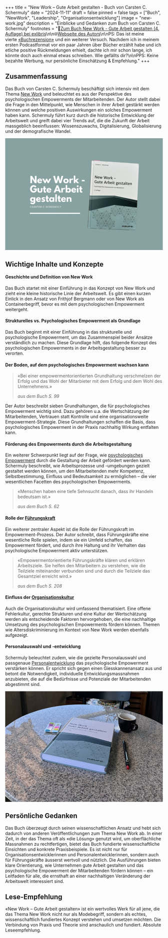 +++
title = "New Work – Gute Arbeit gestalten - Buch von Carsten C. Schermuly"
date = "2024-11-11"
draft = false
pinned = false
tags = ["Buch", "NewWork", "Leadership", "Organisationsentwicklung"]
image = "new-work.jpg"
description = "Einblicke und Gedanken zum Buch von Carsten C. Schermuly"
footnotes = "🛒[Zum Buch New Work - Gute Arbeit gestalten (4. Auflage) bei exlibris](https://www.exlibris.ch/de/buecher-buch/deutschsprachige-buecher/carsten-c-schermuly/new-work-gute-arbeit-gestalten/id/9783648176290/)\n\n🌐[Webseite des Autors](https://carstenschermuly.de)\n\nPS: Das ist meine vierte [«Buchrezension»](https://www.bensblog.ch/tags/buch/) und ein weiterer Versuch. Nachdem ich in meinem ersten Podcastformat vor ein paar Jahren über Bücher erzählt habe und ich etliche positive Rückmeldungen erhielt, dachte ich mir schon lange, ich könnte doch auch einmal etwas schreiben. Wie gefällts dir?\n\nPPS: Keine bezahlte Werbung, nur persönliche Einschätzung & Empfehlung."
+++
## Zusammenfassung

Das Buch von Carsten C. Schermuly beschäftigt sich intensiv mit dem Thema [New Work](https://www.bensblog.ch/tags/newwork/) und beleuchtet es aus der Perspektive des psychologischen Empowerments der Mitarbeitenden. Der Autor stellt dabei die Frage in den Mittelpunkt, wie Menschen in ihrer Arbeit gestärkt werden können und welche positiven Auswirkungen ein solches Empowerment haben kann. Schermuly führt kurz durch die historische Entwicklung der Arbeitswelt und greift dabei vier Trends auf, die die Zukunft der Arbeit massgeblich beeinflussen: Wissenszuwachs, Digitalisierung, Globalisierung und der demografische Wandel.

![](new-work.jpg)

## Wichtige Inhalte und Konzepte

#### Geschichte und Definition von New Work

Das Buch startet mit einer Einführung in das Konzept von New Work und zieht eine kleine historische Linie der Arbeitswelt. Es gibt einen kurzen Einlick in den Ansatz von Frithjof Bergmann oder von New Work als Containerbegriff, bevor es mit dem psychologischen Empowerment weitergeht. 

#### Strukturelles vs. Psychologisches Empowerment als Grundlage

Das Buch beginnt mit einer Einführung in das strukturelle und psychologische Empowerment, um das Zusammenspiel beider Ansätze verständlich zu machen. Diese Grundlage hilft, das folgende Konzept des psychologischen Empowerments in der Arbeitsgestaltung besser zu verorten.

#### Der Boden, auf dem psychologisches Empowerment wachsen kann

> «Bei einer empowermentorientierten Grundhaltung verschmelzen der Erfolg und das Wohl der Mitarbieter mit dem Erfolg und dem Wohl des Unternehmens.»
>
> *aus dem Buch S. 99*

Der Autor beschreibt sieben Grundhaltungen, die für psychologisches Empowerment wichtig sind. Dazu gehören u.a. die Wertschätzung der Mitarbeitenden, Vertrauen statt Kontrolle und eine organisationsweite Empowerment-Strategie. Diese Grundhaltungen schaffen die Basis, dass psychologisches Empowerment in der Praxis nachhaltig Wirkung entfalten kann.

#### Förderung des Empowerments durch die Arbeitsgestaltung

Ein weiterer Schwerpunkt liegt auf der Frage, wie [psychologisches Empowerment](https://www.bensblog.ch/psychologisches_empowerment/) durch die Gestaltung der Arbeit gefördert werden kann. Schermuly beschreibt, wie Arbeitsprozesse und -umgebungen gezielt gestaltet werden können, um den Mitarbeitenden mehr Kompetenz, Selbstbestimmung, Einfluss und Bedeutsamkeit zu ermöglichen – die vier wesentlichen Facetten des psychologischen Empowerments.

> «Menschen haben eine tiefe Sehnsucht danach, dass ihr Handeln bedeutsam ist.»
>
> *aus dem Buch S. 62*

#### Rolle der [Führungskraft](https://www.bensblog.ch/tags/leadership/)

Ein weiterer zentraler Aspekt ist die Rolle der Führungskraft im Empowerment-Prozess. Der Autor schreibt, dass Führungskräfte eine wesentliche Rolle spielen, indem sie ein Umfeld schaffen, das Empowerment fördert, und durch ihre Haltung und ihr Verhalten das psychologische Empowerment aktiv unterstützen.

> «Empowermentorientierte Führungskräfte klären und erklären Arbeitsziele. Sie helfen den Mitarbeitern zu verstehen, wie die Teilziele miteinander verbunden sind und durch die Teilziele das Gesamtziel erreicht wird.»
>
> *aus dem Buch S. 208*

#### Einfluss der [Organisationskultur](https://www.bensblog.ch/tags/organisationskultur/)

Auch die Organisationskultur wird umfassend thematisiert. Eine offene Fehlerkultur, gerechte Strukturen und eine Kultur der Wertschätzung werden als entscheidende Faktoren hervorgehoben, die eine nachhaltige Umsetzung des psychologischen Empowerments fördern können. Themen wie Altersdiskriminierung im Kontext von New Work werden ebenfalls aufgezeigt. 

#### Personalauswahl und -entwicklung

Schermuly beleuchtet zudem, wie die gezielte Personalauswahl und passgenaue [Personalentwicklung](https://www.bensblog.ch/tags/personalentwicklung/) das psychologische Empowerment verstärken können. Er spricht sich gegen einen Giesskannenansatz aus und betont die Notwendigkeit, individuelle Entwicklungsmassnahmen anzubieten, die auf die Bedürfnisse und Potenziale der Mitarbeitenden abgestimmt sind.

![](img_9941-2.jpg)

## Persönliche Gedanken

Das Buch überzeugt durch seinen wissenschaftlichen Ansatz und hebt sich dadurch von anderen Veröffentlichungen zum Thema New Work ab. In einer Zeit, in der das Thema oft als «die Lösung» genutzt wird, um oberflächliche Massnahmen zu rechtfertigen, bietet das Buch fundierte wissenschaftliche Einsichten und konkrete Praxisbeispiele. Es ist nicht nur für Organisationsentwicklerinnen und Personalentwicklerinnen, sondern auch für Führungskräfte äusserst wertvoll und nützlich. Die Ausführungen bieten klare Orientierung, wie Unternehmen gute Arbeit gestalten und das psychologische Empowerment der Mitarbeitenden fördern können – ein Leitfaden für alle, die ernsthaft an einer nachhaltigen Veränderung der Arbeitswelt interessiert sind.

## Lese-Empfehlung

«New Work – Gute Arbeit gestalten» ist ein wertvolles Werk für all jene, die das Thema New Work nicht nur als Modebegriff, sondern als echtes, wissenschaftlich fundiertes Konzept verstehen und umsetzen möchten. Die Verbindung von Praxis und Theorie sind anschaulich und fundiert. Absolute Leseempfehlung.